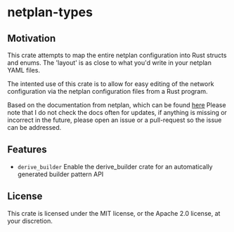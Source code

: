 # netplan-types

## Motivation
This crate attempts to map the entire netplan configuration into Rust structs and enums.
The 'layout' is as close to what you'd write in your netplan YAML files.

The intented use of this crate is to allow for easy editing of the network configuration via the netplan
configuration files from a Rust program.

Based on the documentation from netplan, which can be found [here](https://netplan.io/reference/)
Please note that I do not check the docs often for updates, if anything is missing or incorrect in the future,
please open an issue or a pull-request so the issue can be addressed.

## Features
- `derive_builder` Enable the derive_builder crate for an automatically generated builder pattern API


## License
This crate is licensed under the MIT license, or the Apache 2.0 license, at your discretion.
